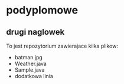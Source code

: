 # podyplomowe
## drugi naglowek
To jest repozytorium zawierajace kilka plikow:
* batman.jpg 
* Weather.java 
* Sample.java 
* dodatkowa linia